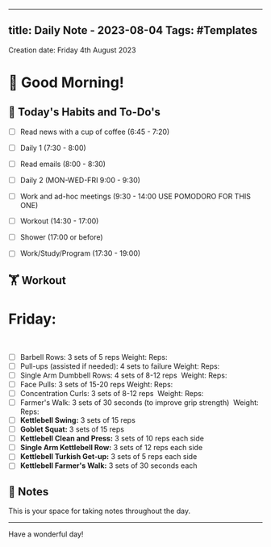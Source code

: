 
---
title: Daily Note - 2023-08-04
Tags: #Templates
---

Creation date: Friday 4th August 2023

# 🌅 Good Morning! 

## 🎯 Today's Habits and To-Do's

- [ ] Read news with a cup of coffee (6:45 - 7:20)
- [ ] Daily 1 (7:30 - 8:00)
- [ ] Read emails (8:00 - 8:30)
- [ ] Daily 2 (MON-WED-FRI 9:00 - 9:30) 
- [ ] Work and ad-hoc meetings (9:30 - 14:00 USE POMODORO FOR THIS ONE)
- [ ] Workout (14:30 - 17:00)
- [ ] Shower (17:00 or before)
- [ ] Work/Study/Program (17:30 - 19:00)


## 🏋️ Workout
# Friday:  
      
- [ ] Barbell Rows: 3 sets of 5 reps Weight: Reps:      
- [ ] Pull-ups (assisted if needed): 4 sets to failure Weight: Reps:      
- [ ] Single Arm Dumbbell Rows: 4 sets of 8-12 reps  Weight: Reps:      
- [ ] Face Pulls: 3 sets of 15-20 reps Weight: Reps:          
- [ ] Concentration Curls: 3 sets of 8-12 reps  Weight: Reps:          
- [ ] Farmer's Walk: 3 sets of 30 seconds (to improve grip strength)  Weight: Reps:          
- [ ] **Kettlebell Swing:** 3 sets of 15 reps         
- [ ] **Goblet Squat:** 3 sets of 15 reps    
- [ ] **Kettlebell Clean and Press:** 3 sets of 10 reps each side           
- [ ] **Single Arm Kettlebell Row:** 3 sets of 12 reps each side  
- [ ] **Kettlebell Turkish Get-up:** 3 sets of 5 reps each side    
- [ ] **Kettlebell Farmer's Walk:** 3 sets of 30 seconds each  
 
## 📖 Notes

This is your space for taking notes throughout the day. 


---

Have a wonderful day!
